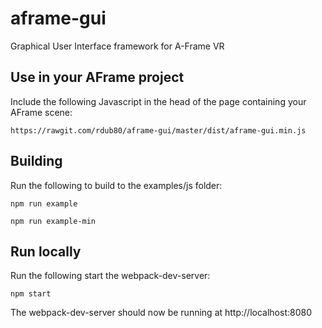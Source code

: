 # aframe-gui
Graphical User Interface framework for A-Frame VR

## Use in your AFrame project

Include the following Javascript in the head of the page containing your AFrame scene:

`https://rawgit.com/rdub80/aframe-gui/master/dist/aframe-gui.min.js
`
## Building

Run the following to build to the examples/js folder:

`npm run example`

`npm run example-min`

## Run locally

Run the following start the webpack-dev-server:

`npm start`

The webpack-dev-server should now be running at http://localhost:8080

